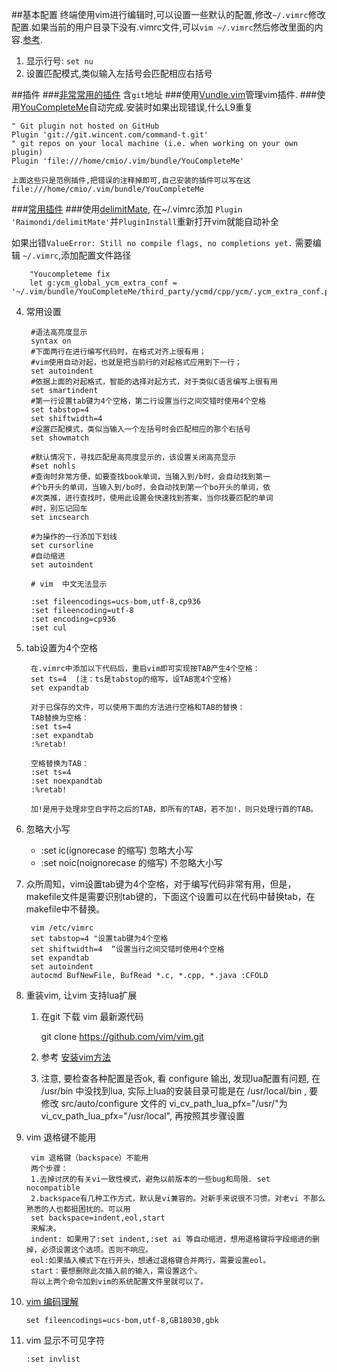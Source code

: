 ##基本配置
终端使用vim进行编辑时,可以设置一些默认的配置,修改`~/.vimrc`修改配置.如果当前的用户目录下没有.vimrc文件,可以`vim ~/.vimrc`然后修改里面的内容.[参考](http://blog.itpub.net/8111049/viewspace-628456).

1. 显示行号: `set nu`
2. 设置匹配模式,类似输入左括号会匹配相应右括号

##插件
###[非常常用的插件](http://linux-wiki.cn/wiki/%E7%94%A8Vim%E7%BC%96%E7%A8%8B%E2%80%94%E2%80%94%E9%85%8D%E7%BD%AE%E4%B8%8E%E6%8A%80%E5%B7%A7) 含`git`地址
###使用[Vundle.vim](https://github.com/VundleVim/Vundle.vim#about)管理vim插件.
###使用[YouCompleteMe](https://github.com/Valloric/YouCompleteMe)自动完成.安装时如果出现错误,什么L9重复

	" Git plugin not hosted on GitHub
  	Plugin 'git://git.wincent.com/command-t.git'
  	" git repos on your local machine (i.e. when working on your own plugin)
  	Plugin 'file:///home/cmio/.vim/bundle/YouCompleteMe'

	上面这些只是范例插件,把错误的注释掉即可,自己安装的插件可以写在这 file:///home/cmio/.vim/bundle/YouCompleteMe

###[常用插件](http://harttle.com/2015/07/18/vim-cpp.html)
###使用[delimitMate](https://github.com/Raimondi/delimitMate), 在~/.vimrc添加 `Plugin 'Raimondi/delimitMate'`并`PluginInstall`重新打开vim就能自动补全

如果出错`ValueError: Still no compile flags, no completions yet.` 需要编辑 `~/.vimrc`,添加配置文件路径

		"Youcompleteme fix
		let g:ycm_global_ycm_extra_conf = '~/.vim/bundle/YouCompleteMe/third_party/ycmd/cpp/ycm/.ycm_extra_conf.py'

4. 常用设置

		#语法高亮度显示
		syntax on 
		#下面两行在进行编写代码时，在格式对齐上很有用；
		#vim使用自动对起，也就是把当前行的对起格式应用到下一行；
		set autoindent
		#依据上面的对起格式，智能的选择对起方式，对于类似C语言编写上很有用
		set smartindent
		#第一行设置tab键为4个空格，第二行设置当行之间交错时使用4个空格
		set tabstop=4
		set shiftwidth=4
		#设置匹配模式，类似当输入一个左括号时会匹配相应的那个右括号
		set showmatch

		#默认情况下，寻找匹配是高亮度显示的，该设置关闭高亮显示
		#set nohls
		#查询时非常方便，如要查找book单词，当输入到/b时，会自动找到第一
		#个b开头的单词，当输入到/bo时，会自动找到第一个bo开头的单词，依
		#次类推，进行查找时，使用此设置会快速找到答案，当你找要匹配的单词
		#时，别忘记回车
		set incsearch
        
        #为操作的一行添加下划线
        set cursorline
        #自动缩进 
        set autoindent 

		# vim  中文无法显示
		
		:set fileencodings=ucs-bom,utf-8,cp936                                                                                                               
		:set fileencoding=utf-8
		:set encoding=cp936
		:set cul

5. tab设置为4个空格

		在.vimrc中添加以下代码后，重启vim即可实现按TAB产生4个空格：
		set ts=4  (注：ts是tabstop的缩写，设TAB宽4个空格)
		set expandtab
		
		对于已保存的文件，可以使用下面的方法进行空格和TAB的替换：
		TAB替换为空格：
		:set ts=4
		:set expandtab
		:%retab!
		
		空格替换为TAB：
		:set ts=4
		:set noexpandtab
		:%retab!
		
		加!是用于处理非空白字符之后的TAB，即所有的TAB，若不加!，则只处理行首的TAB。

6. 忽略大小写
	- :set ic(ignorecase 的缩写) 忽略大小写
	- :set noic(noignorecase 的缩写) 不忽略大小写 

7. 众所周知，vim设置tab键为4个空格，对于编写代码非常有用，但是，makefile文件是需要识别tab键的，下面这个设置可以在代码中替换tab，在makefile中不替换。

		vim /etc/vimrc
		set tabstop=4 "设置tab键为4个空格
		set shiftwidth=4  “设置当行之间交错时使用4个空格
		set expandtab
		set autoindent
		autocmd BufNewFile, BufRead *.c, *.cpp, *.java :CFOLD

8. 重装vim, 让vim 支持lua扩展
    1. 在git 下载 vim 最新源代码 
    
        git clone https://github.com/vim/vim.git
    
    2. 参考 [安装vim方法](https://www.dwhd.org/20151004_133637.html)
    3. 注意, 要检查各种配置是否ok, 看 configure 输出, 发现lua配置有问题, 在 /usr/bin 中没找到lua, 实际上lua的安装目录可能是在 /usr/local/bin , 要修改 src/auto/configure 文件的 vi_cv_path_lua_pfx="/usr/"为 vi_cv_path_lua_pfx="/usr/local", 再按照其步骤设置
    
9. vim 退格键不能用

        vim 退格键（backspace）不能用 
        两个步骤：
        1.去掉讨厌的有关vi一致性模式，避免以前版本的一些bug和局限. set nocompatible 
        2.backspace有几种工作方式，默认是vi兼容的。对新手来说很不习惯。对老vi 不那么熟悉的人也都挺困扰的。可以用
        set backspace=indent,eol,start
        来解决。
        indent: 如果用了:set indent,:set ai 等自动缩进，想用退格键将字段缩进的删掉，必须设置这个选项。否则不响应。
        eol:如果插入模式下在行开头，想通过退格键合并两行，需要设置eol。
        start：要想删除此次插入前的输入，需设置这个。
        将以上两个命令加到vim的系统配置文件里就可以了。
        
10. [vim 编码理解](http://blog.csdn.net/cainiao_2010/article/details/8142051)

        set fileencodings=ucs-bom,utf-8,GB18030,gbk
    

11. vim 显示不可见字符

		:set invlist
   
